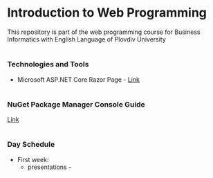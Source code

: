 # Introduction to Web Programming
This repository is part of the web programming course for Business Informatics with English Language of Plovdiv University


# 
### Technologies and Tools
* Microsoft ASP.NET Core Razor Page - [Link](https://docs.microsoft.com/en-us/aspnet/core/razor-pages/?view=aspnetcore-2.1&tabs=visual-studio)


#
### NuGet Package Manager Console Guide

[Link](https://github.com/pkyurkchiev/web-programming-biel/tree/master/documentations/nuget-console.md)


#
### Day Schedule


* First week: 
  * presentations -

